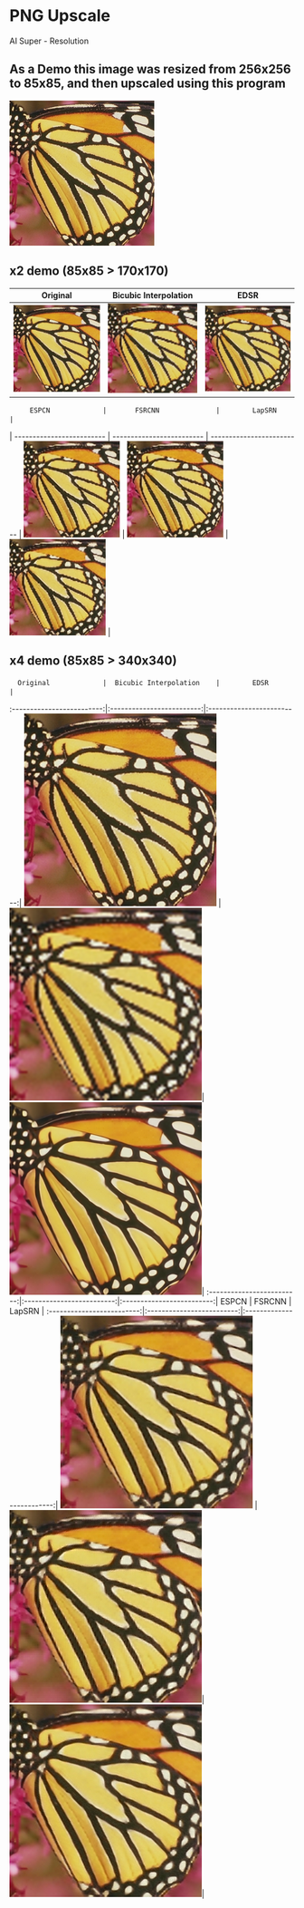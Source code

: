 # PNG Upscale
 AI Super - Resolution
 
## As a Demo this image was resized from 256x256 to 85x85, and then upscaled using this program

![Original](https://github.com/Araxeus/PNG-Upscale/blob/main/test/original.png)

## x2 demo (85x85 > 170x170)

|      Original             |  Bicubic Interpolation    |        EDSR               |
| ------------------------- |------------------------- |------------------------- |
![Original](https://github.com/Araxeus/PNG-Upscale/blob/main/test/x2/original.png)   |  ![Bicubic](https://github.com/Araxeus/PNG-Upscale/blob/main/test/x2/input(BicubicX2).png) |  ![EDSR](https://github.com/Araxeus/PNG-Upscale/blob/main/test/x2/input(EDSRx2).png) |

         ESPCN             |       FSRCNN              |        LapSRN             |
| ------------------------- | ------------------------- | ------------------------- |
![ESPCN](https://github.com/Araxeus/PNG-Upscale/blob/main/test/x2/input(ESPCNx2).png) | ![FSRCNN](https://github.com/Araxeus/PNG-Upscale/blob/main/test/x2/input(FSRCNNx2).png) |  ![LapSRN](https://github.com/Araxeus/PNG-Upscale/blob/main/test/x2/input(LapSRNx2).png) |

## x4 demo (85x85 > 340x340)

      Original             |  Bicubic Interpolation    |        EDSR               |
:-------------------------:|:-------------------------:|:-------------------------:|
![Original](https://github.com/Araxeus/PNG-Upscale/blob/main/test/x4/original.png)   |  ![Bicubic](https://github.com/Araxeus/PNG-Upscale/blob/main/test/x4/input(BicubicX4).png)|  ![EDSR](https://github.com/Araxeus/PNG-Upscale/blob/main/test/x4/input(EDSRx4).png)|
:-------------------------:|:-------------------------:|:-------------------------:|
         ESPCN             |       FSRCNN              |        LapSRN             |
:-------------------------:|:-------------------------:|:-------------------------:|
![ESPCN](https://github.com/Araxeus/PNG-Upscale/blob/main/test/x4/input(ESPCNx4).png)   |  ![FSRCNN](https://github.com/Araxeus/PNG-Upscale/blob/main/test/x4/input(FSRCNNx4).png)|  ![LapSRN](https://github.com/Araxeus/PNG-Upscale/blob/main/test/x4/input(LapSRNx4).png)|

